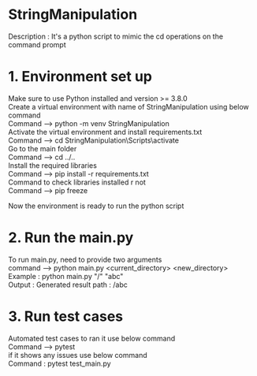 # StringManipulation
Description : It's a python script to mimic the cd operations on the command prompt

# 1. Environment set up
Make sure to use Python installed and version >= 3.8.0                                                                                                                       
Create a virtual environment with name of StringManipulation using below command                                                                                             
Command --> python -m venv StringManipulation                                                                                                                                
Activate the virtual environment and install requirements.txt                                                                                                                
Command --> cd StringManipulation\Scripts\activate                                                                                                                           
Go to the main folder                                                                                                                                                        
Command --> cd ../..                                                                                                                                                        
Install the required libraries                                                                                                                                               
Command --> pip install -r requirements.txt                                                                                                                                  
Command to check libraries installed r not                                                                                                                                   
Command --> pip freeze                                                                                                                                                       

Now the environment is ready to run the python script                                                                                                                        
# 2. Run the main.py                                                                                                                                                       
To run main.py, need to provide two arguments                                                                                                                               
command --> python main.py <current_directory> <new_directory>                                                                                                               
Example : python main.py "/" "abc"                                                                                                                                           
  Output : Generated result path : /abc                                                                                                                                      

# 3. Run test cases
Automated test cases to ran it use below command                                                                                                                             
Command --> pytest                                                                                                                                                           
if it shows any issues use below command                                                                                                                                     
Command : pytest test_main.py                                                                                                                                                 
